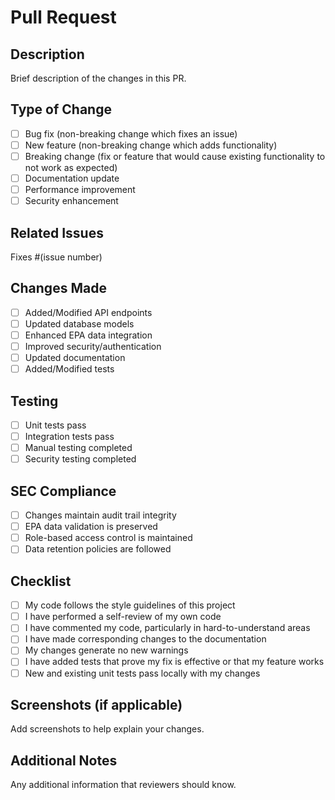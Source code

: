 # Pull Request

## Description
Brief description of the changes in this PR.

## Type of Change
- [ ] Bug fix (non-breaking change which fixes an issue)
- [ ] New feature (non-breaking change which adds functionality)
- [ ] Breaking change (fix or feature that would cause existing functionality to not work as expected)
- [ ] Documentation update
- [ ] Performance improvement
- [ ] Security enhancement

## Related Issues
Fixes #(issue number)

## Changes Made
- [ ] Added/Modified API endpoints
- [ ] Updated database models
- [ ] Enhanced EPA data integration
- [ ] Improved security/authentication
- [ ] Updated documentation
- [ ] Added/Modified tests

## Testing
- [ ] Unit tests pass
- [ ] Integration tests pass
- [ ] Manual testing completed
- [ ] Security testing completed

## SEC Compliance
- [ ] Changes maintain audit trail integrity
- [ ] EPA data validation is preserved
- [ ] Role-based access control is maintained
- [ ] Data retention policies are followed

## Checklist
- [ ] My code follows the style guidelines of this project
- [ ] I have performed a self-review of my own code
- [ ] I have commented my code, particularly in hard-to-understand areas
- [ ] I have made corresponding changes to the documentation
- [ ] My changes generate no new warnings
- [ ] I have added tests that prove my fix is effective or that my feature works
- [ ] New and existing unit tests pass locally with my changes

## Screenshots (if applicable)
Add screenshots to help explain your changes.

## Additional Notes
Any additional information that reviewers should know.
